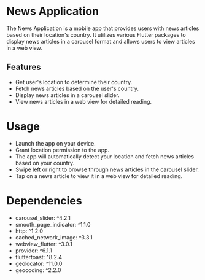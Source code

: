 # News Application

The News Application is a mobile app that provides users with news articles based on their location's country. It utilizes various Flutter packages to display news articles in a carousel format and allows users to view articles in a web view.

## Features

- Get user's location to determine their country.
- Fetch news articles based on the user's country.
- Display news articles in a carousel slider.
- View news articles in a web view for detailed reading.

# Usage
- Launch the app on your device.
- Grant location permission to the app.
- The app will automatically detect your location and fetch news articles based on your country.
- Swipe left or right to browse through news articles in the carousel slider.
- Tap on a news article to view it in a web view for detailed reading.

# Dependencies
- carousel_slider: ^4.2.1
- smooth_page_indicator: ^1.1.0
- http: ^1.2.0
- cached_network_image: ^3.3.1
- webview_flutter: ^3.0.1
- provider: ^6.1.1
- fluttertoast: ^8.2.4
- geolocator: ^11.0.0
- geocoding: ^2.2.0